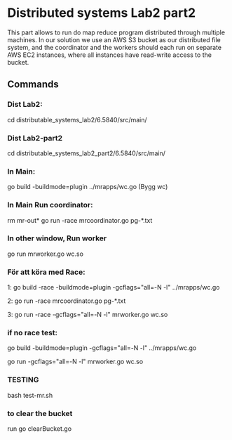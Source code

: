 # Distributed systems Lab2 part2

This part allows to run do map reduce program distributed through multiple machines. 
In our solution we use an AWS S3 bucket as our distributed file system, and the 
coordinator and the workers should each run on separate AWS EC2 instances, where all instances
have read-write access to the bucket.

## Commands

### Dist Lab2:
cd distributable_systems_lab2/6.5840/src/main/

### Dist Lab2-part2
cd distributable_systems_lab2_part2/6.5840/src/main/

### In Main:
go build -buildmode=plugin ../mrapps/wc.go   (Bygg wc)

### In Main Run coordinator:
rm mr-out* 
go run -race mrcoordinator.go pg-*.txt

### In other window, Run worker
go run mrworker.go wc.so

### För att köra med Race:

1:  go build -race -buildmode=plugin -gcflags="all=-N -l" ../mrapps/wc.go

2: go run -race mrcoordinator.go pg-*.txt

3: go run -race -gcflags="all=-N -l" mrworker.go wc.so

### if no race test:

go build  -buildmode=plugin -gcflags="all=-N -l" ../mrapps/wc.go

go run -gcflags="all=-N -l" mrworker.go wc.so


### TESTING
bash test-mr.sh

### to clear the bucket
run go clearBucket.go